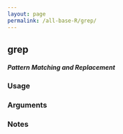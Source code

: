 ```yaml
---
layout: page
permalink: /all-base-R/grep/
---
```


## __grep__

#### _Pattern Matching and Replacement_

### Usage

### Arguments

### Notes
